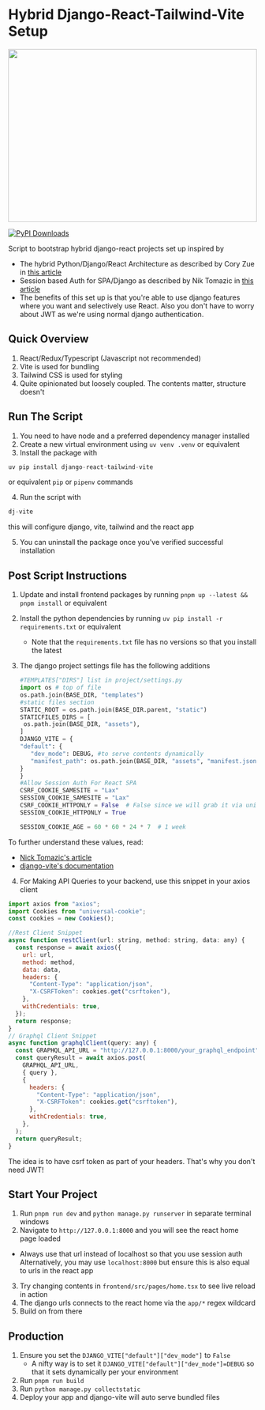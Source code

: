 # Hybrid Django-React-Tailwind-Vite Setup
<img src="https://github.com/user-attachments/assets/04eba5fe-ed52-43b9-b444-37485b0892be" width="100%" height="350" />


[![PyPI Downloads](https://static.pepy.tech/badge/django-react-tailwind-vite)](https://pepy.tech/projects/django-react-tailwind-vite)

Script to bootstrap hybrid django-react projects set up inspired by 
* The hybrid Python/Django/React Architecture as described by Cory Zue in [this article](https://www.saaspegasus.com/guides/modern-javascript-for-django-developers/integrating-javascript-pipeline/)
* Session based Auth for SPA/Django as described by Nik Tomazic in [this article](https://testdriven.io/blog/django-spa-auth/)
* The benefits of this set up is that you're able to use django features where you want and selectively use React. Also you don't have to worry about JWT as we're using normal django authentication.
## Quick Overview
1. React/Redux/Typescript (Javascript not recommended)
2. Vite is used for bundling
3. Tailwind CSS is used for styling
4. Quite opinionated but loosely coupled. The contents matter, structure doesn't
## Run The Script
1. You need to have node and a preferred dependency manager installed
2. Create a new virtual environment using `uv venv .venv` or equivalent
3. Install the package with 
  ```python 
  uv pip install django-react-tailwind-vite
  ``` 
or equivalent `pip` or `pipenv` commands

4. Run the script with 
```python 
dj-vite 
``` 
this will configure django, vite, tailwind and the react app

5. You can uninstall the package once you've verified successful installation
## Post Script Instructions
1. Update and install frontend packages by running `pnpm up --latest && pnpm install` or equivalent
2. Install the python dependencies by running `uv pip install -r requirements.txt` or equivalent

   * Note that the `requirements.txt` file has no versions so that you install the latest
3. The django project settings file has the following additions
   ```python
   #TEMPLATES["DIRS"] list in project/settings.py
   import os # top of file
   os.path.join(BASE_DIR, "templates")
   #static files section
   STATIC_ROOT = os.path.join(BASE_DIR.parent, "static")
   STATICFILES_DIRS = [
    os.path.join(BASE_DIR, "assets"),
   ]
   DJANGO_VITE = {
   "default": {
      "dev_mode": DEBUG, #to serve contents dynamically
      "manifest_path": os.path.join(BASE_DIR, "assets", "manifest.json"),
   }
   }
   #Allow Session Auth For React SPA
   CSRF_COOKIE_SAMESITE = "Lax"
   SESSION_COOKIE_SAMESITE = "Lax"
   CSRF_COOKIE_HTTPONLY = False  # False since we will grab it via universal-cookies
   SESSION_COOKIE_HTTPONLY = True

   SESSION_COOKIE_AGE = 60 * 60 * 24 * 7  # 1 week
   ```
To further understand these values, read:
* [Nick Tomazic's article](https://testdriven.io/blog/django-spa-auth/) 
* [django-vite's documentation](https://github.com/MrBin99/django-vite)
4. For Making API Queries to your backend, use this snippet in your axios client
```javascript
import axios from "axios";
import Cookies from "universal-cookie";
const cookies = new Cookies();

//Rest Client Snippet
async function restClient(url: string, method: string, data: any) {
  const response = await axios({
    url: url,
    method: method,
    data: data,
    headers: {
      "Content-Type": "application/json",
      "X-CSRFToken": cookies.get("csrftoken"),
    },
    withCredentials: true,
  });
  return response;
}
// Graphql Client Snippet
async function graphqlClient(query: any) {
  const GRAPHQL_API_URL = "http://127.0.0.1:8000/your_graphql_endpoint"
  const queryResult = await axios.post(
    GRAPHQL_API_URL,
    { query },
    {
      headers: {
        "Content-Type": "application/json",
        "X-CSRFToken": cookies.get("csrftoken"),
      },
      withCredentials: true,
    },
  );
  return queryResult;
}
```
The idea is to have csrf token as part of your headers. That's why you don't need JWT!
## Start Your Project
1. Run `pnpm run dev` and `python manage.py runserver` in separate terminal windows
2.  Navigate to `http://127.0.0.1:8000` and you will see the react home page loaded
 * Always use that url instead of localhost so that you use session auth
Alternatively, you may use `localhost:8000` but ensure this is also equal to urls in the react app

3. Try changing contents in `frontend/src/pages/home.tsx` to see live reload in action
4. The django urls connects to the react home via the `app/*` regex wildcard
5. Build on from there
## Production
1. Ensure you set the `DJANGO_VITE["default"]["dev_mode"]` to `False`
   * A nifty way is to set it `DJANGO_VITE["default"]["dev_mode"]=DEBUG` so that it sets dynamically per your environment
2. Run `pnpm run build`
3. Run `python manage.py collectstatic`
4. Deploy your app and django-vite will auto serve bundled files
